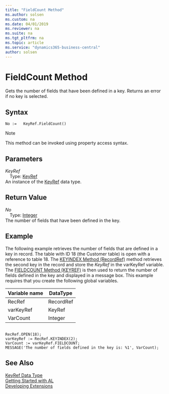 ```yaml
---
title: "FieldCount Method"
ms.author: solsen
ms.custom: na
ms.date: 04/01/2019
ms.reviewer: na
ms.suite: na
ms.tgt_pltfrm: na
ms.topic: article
ms.service: "dynamics365-business-central"
author: solsen
---
```

[//]: # (START>DO_NOT_EDIT)
[//]: # (IMPORTANT:Do not edit any of the content between here and the END>DO_NOT_EDIT.)
[//]: # (Any modifications should be made in the .xml files in the ModernDev repo.)
# FieldCount Method
Gets the number of fields that have been defined in a key. Returns an error if no key is selected.


## Syntax
```
No :=   KeyRef.FieldCount()
```
> [!NOTE]  
> This method can be invoked using property access syntax.  

## Parameters
*KeyRef*  
&emsp;Type: [KeyRef](keyref-data-type.md)  
An instance of the [KeyRef](keyref-data-type.md) data type.  

## Return Value
*No*  
&emsp;Type: [Integer](../integer/integer-data-type.md)  
The number of fields that have been defined in the key.  


[//]: # (IMPORTANT: END>DO_NOT_EDIT)

## Example  
 The following example retrieves the number of fields that are defined in a key in record. The table with ID 18 \(the Customer table\) is open with a reference to table 18. The [KEYINDEX Method \(RecordRef\)](../../methods/devenv-keyindex-method-recordref.md) method retrieves the second key in the record and store the *KeyRef* in the varKeyRef variable. The [FIELDCOUNT Method \(KEYREF\)](../../methods/devenv-fieldcount-method-keyref.md) is then used to return the number of fields defined in the key and displayed in a message box. This example requires that you create the following global variables.  
  
|Variable name|DataType|  
|-------------------|--------------|  
|RecRef|RecordRef|  
|varKeyRef|KeyRef|  
|VarCount|Integer|  
  
```  
  
RecRef.OPEN(18);  
varKeyRef := RecRef.KEYINDEX(2);  
VarCount := varKeyRef.FIELDCOUNT;  
MESSAGE('The number of fields defined in the key is: %1', VarCount);  
```  
  

## See Also
[KeyRef Data Type](keyref-data-type.md)  
[Getting Started with AL](../../devenv-get-started.md)  
[Developing Extensions](../../devenv-dev-overview.md)